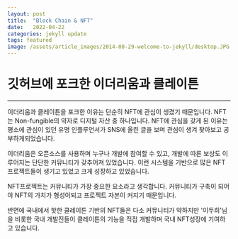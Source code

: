 ```yaml
---
layout: post
title:  "Block Chain & NFT"
date:   2022-04-22
categories: jekyll update
tags: featured
image: /assets/article_images/2014-08-29-welcome-to-jekyll/desktop.JPG
---
```

# 깃허브에 포크한 이더리움과 클레이튼

-----

이더리움과 클레이튼을 포크한 이유는 단순히 NFT에 관심이 생겼기 때문입니다.
NFT는 Non-fungible의 약자로 디지털 자산 중 하나입니다. 
NFT에 관심을 갖게 된 이유는 평소에 관심이 있던 유명 인플루언서가 SNS에 올린 글을 보며 관심이 생겨 찾아보고 공부하게되었습니다.

이더리움은 오픈소스를 사용하며 누구나 개발에 참여할 수 있고, 개발에 따른 보상도 이루어지는 단단한 커뮤니티가 갖추어져 있었습니다. 
이런 시스템을 기반으로 많은 NFT프로젝트들이 생기고 있었고 크게 성장하고 있었습니다.

NFT프로젝트는 커뮤니티가 가장 중요한 요소라고 생각합니다. 
커뮤니티가 구축이 되어야 NFT의 가치가 형성이되고 프로젝트 자본이 커지기 때문입니다.

반면에 국내에서 핫한 클레이튼 기반의 NFT들은 다소 커뮤니티가 약하지만 '이두희'님을 비롯한 국내 개발진들이 클레이튼의 기능을 직접 개발하며 국내 NFT성장에 기여하고 있습니다. 